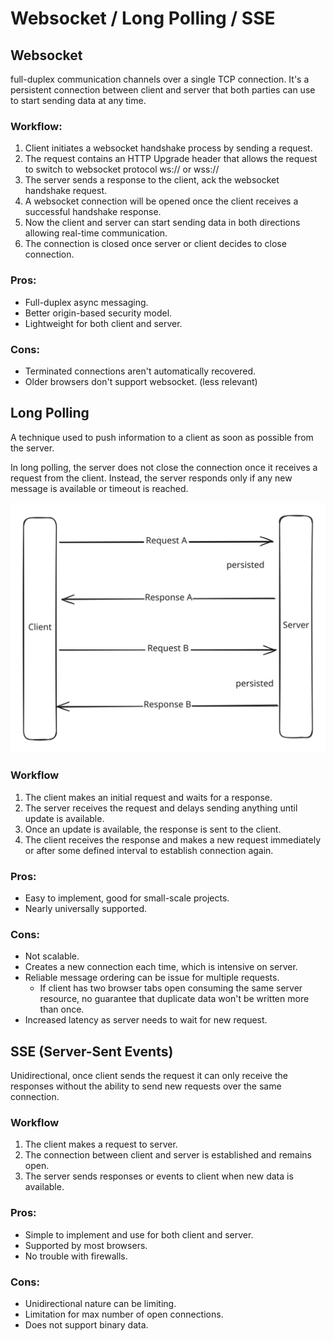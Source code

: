 # Websocket / Long Polling / SSE

## Websocket

full-duplex communication channels over a single TCP connection. It's a persistent connection between client and server that both parties can use to start sending data at any time.

### Workflow:

1. Client initiates a websocket handshake process by sending a request.
2. The request contains an HTTP Upgrade header that allows the request to switch to websocket protocol ws:// or wss://
3. The server sends a response to the client, ack the websocket handshake request.&#x20;
4. A websocket connection will be opened once the client receives a successful handshake response.
5. Now the client and server can start sending data in both directions allowing real-time communication.
6. The connection is closed once server or client decides to close connection.

### Pros:

* Full-duplex async messaging.
* Better origin-based security model.
* Lightweight for both client and server.

### Cons:

* Terminated connections aren't automatically recovered.
* Older browsers don't support websocket. (less relevant)

## Long Polling

A technique used to push information to a client as soon as possible from the server.&#x20;

In long polling, the server does not close the connection once it receives a request from the client. Instead, the server responds only if any new message is available or timeout is reached.

<img src="../../.gitbook/assets/file.excalidraw (1).svg" alt="" class="gitbook-drawing">

### Workflow

1. The client makes an initial request and waits for a response.
2. The server receives the request and delays sending anything until update is available.
3. Once an update is available, the response is sent to the client.
4. The client receives the response and makes a new request immediately or after some defined interval to establish connection again.

### Pros:

* Easy to implement, good for small-scale projects.
* Nearly universally supported.

### Cons:

* Not scalable.
* Creates a new connection each time, which is intensive on server.
* Reliable message ordering can be issue for multiple requests.
  * If client has two browser tabs open consuming the same server resource, no guarantee that duplicate data won't be written more than once.
* Increased latency as server needs to wait for new request.

## SSE (Server-Sent Events)

Unidirectional, once client sends the request it can only receive the responses without the ability to send new requests over the same connection.

### Workflow

1. The client makes a request to server.
2. The connection between client and server is established and remains open.
3. The server sends responses or events to client when new data is available.

### Pros:

* Simple to implement and use for both client and server.
* Supported by most browsers.
* No trouble with firewalls.

### Cons:

* Unidirectional nature can be limiting.
* Limitation for max number of open connections.
* Does not support binary data.
